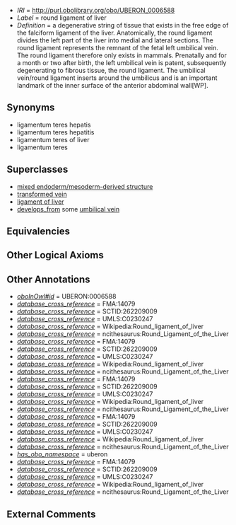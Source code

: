  * *IRI* = http://purl.obolibrary.org/obo/UBERON_0006588
 * *Label* = round ligament of liver
 * *Definition* = a degenerative string of tissue that exists in the free edge of the falciform ligament of the liver. Anatomically, the round ligament divides the left part of the liver into medial and lateral sections. The round ligament represents the remnant of the fetal left umbilical vein. The round ligament therefore only exists in mammals. Prenatally and for a month or two after birth, the left umbilical vein is patent, subsequently degenerating to fibrous tissue, the round ligament. The umbilical vein/round ligament inserts around the umbilicus and is an important landmark of the inner surface of the anterior abdominal wall[WP].

## Synonyms

 * ligamentum teres hepatis
 * ligamentum teres hepatitis
 * ligamentum teres of liver
 * ligamentum teres

## Superclasses

 * [mixed endoderm/mesoderm-derived structure](../../UBERON/77/UBERON_0000077.md)
 * [transformed vein](../../UBERON/92/UBERON_0006592.md)
 * [ligament of liver](../../UBERON/39/UBERON_0013139.md)
 * [develops_from](../../RO/02/RO_0002202.md) some [umbilical vein](../../UBERON/66/UBERON_0002066.md)

## Equivalencies


## Other Logical Axioms


## Other Annotations

 * *[oboInOwl#id](../../id/oboInOwl#id.md)* = UBERON:0006588
 * *[database_cross_reference](../../ef/oboInOwl#hasDbXref.md)* = FMA:14079
 * *[database_cross_reference](../../ef/oboInOwl#hasDbXref.md)* = SCTID:262209009
 * *[database_cross_reference](../../ef/oboInOwl#hasDbXref.md)* = UMLS:C0230247
 * *[database_cross_reference](../../ef/oboInOwl#hasDbXref.md)* = Wikipedia:Round_ligament_of_liver
 * *[database_cross_reference](../../ef/oboInOwl#hasDbXref.md)* = ncithesaurus:Round_Ligament_of_the_Liver
 * *[database_cross_reference](../../ef/oboInOwl#hasDbXref.md)* = FMA:14079
 * *[database_cross_reference](../../ef/oboInOwl#hasDbXref.md)* = SCTID:262209009
 * *[database_cross_reference](../../ef/oboInOwl#hasDbXref.md)* = UMLS:C0230247
 * *[database_cross_reference](../../ef/oboInOwl#hasDbXref.md)* = Wikipedia:Round_ligament_of_liver
 * *[database_cross_reference](../../ef/oboInOwl#hasDbXref.md)* = ncithesaurus:Round_Ligament_of_the_Liver
 * *[database_cross_reference](../../ef/oboInOwl#hasDbXref.md)* = FMA:14079
 * *[database_cross_reference](../../ef/oboInOwl#hasDbXref.md)* = SCTID:262209009
 * *[database_cross_reference](../../ef/oboInOwl#hasDbXref.md)* = UMLS:C0230247
 * *[database_cross_reference](../../ef/oboInOwl#hasDbXref.md)* = Wikipedia:Round_ligament_of_liver
 * *[database_cross_reference](../../ef/oboInOwl#hasDbXref.md)* = ncithesaurus:Round_Ligament_of_the_Liver
 * *[database_cross_reference](../../ef/oboInOwl#hasDbXref.md)* = FMA:14079
 * *[database_cross_reference](../../ef/oboInOwl#hasDbXref.md)* = SCTID:262209009
 * *[database_cross_reference](../../ef/oboInOwl#hasDbXref.md)* = UMLS:C0230247
 * *[database_cross_reference](../../ef/oboInOwl#hasDbXref.md)* = Wikipedia:Round_ligament_of_liver
 * *[database_cross_reference](../../ef/oboInOwl#hasDbXref.md)* = ncithesaurus:Round_Ligament_of_the_Liver
 * *[has_obo_namespace](../../ce/oboInOwl#hasOBONamespace.md)* = uberon
 * *[database_cross_reference](../../ef/oboInOwl#hasDbXref.md)* = FMA:14079
 * *[database_cross_reference](../../ef/oboInOwl#hasDbXref.md)* = SCTID:262209009
 * *[database_cross_reference](../../ef/oboInOwl#hasDbXref.md)* = UMLS:C0230247
 * *[database_cross_reference](../../ef/oboInOwl#hasDbXref.md)* = Wikipedia:Round_ligament_of_liver
 * *[database_cross_reference](../../ef/oboInOwl#hasDbXref.md)* = ncithesaurus:Round_Ligament_of_the_Liver

## External Comments

